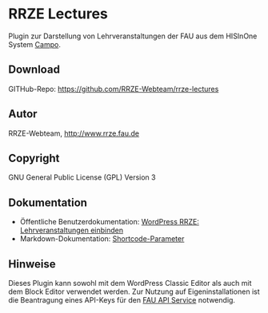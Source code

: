 # RRZE Lectures

Plugin zur Darstellung von Lehrveranstaltungen der FAU aus dem HISInOne System [Campo](https://campo.fau.de).

## Download

GITHub-Repo: https://github.com/RRZE-Webteam/rrze-lectures

## Autor

RRZE-Webteam, http://www.rrze.fau.de

## Copyright

GNU General Public License (GPL) Version 3

## Dokumentation

* Öffentliche Benutzerdokumentation: [WordPress RRZE: Lehrveranstaltungen einbinden](https://www.wordpress.rrze.fau.de/plugins/externe-daten-einbinden/lehrveranstaltungen/)
* Markdown-Dokumentation: [Shortcode-Parameter](docs/rrze-lectures-shordcode.md)

## Hinweise

Dieses Plugin kann sowohl mit dem WordPress Classic Editor als auch mit dem Block Editor verwendet werden.
Zur Nutzung auf Eigeninstallationen ist die Beantragung eines API-Keys für den [FAU API Service](https://api.fau.de/) notwendig. 